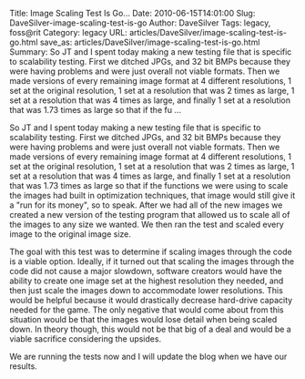 Title: Image Scaling Test Is Go...
Date: 2010-06-15T14:01:00
Slug: DaveSilver-image-scaling-test-is-go
Author: DaveSilver
Tags: legacy, foss@rit
Category: legacy
URL: articles/DaveSilver/image-scaling-test-is-go.html
save_as: articles/DaveSilver/image-scaling-test-is-go.html
Summary: So JT and I spent today making a new testing file that is specific to scalability testing. First we ditched JPGs, and 32 bit BMPs because they were having problems and were just overall not viable formats. Then we made versions of every remaining image format at 4 different resolutions, 1 set at the original resolution, 1 set at a resolution that was 2 times as large, 1 set at a resolution that was 4 times as large, and finally 1 set at a resolution that was 1.73 times as large so that if the fu ... 

So JT and I spent today making a new testing file that is specific to
scalability testing. First we ditched JPGs, and 32 bit BMPs because they were
having problems and were just overall not viable formats. Then we made
versions of every remaining image format at 4 different resolutions, 1 set at
the original resolution, 1 set at a resolution that was 2 times as large, 1
set at a resolution that was 4 times as large, and finally 1 set at a
resolution that was 1.73 times as large so that if the functions we were using
to scale the images had built in optimization techniques, that image would
still give it a "run for its money", so to speak. After we had all of the new
images we created a new version of the testing program that allowed us to
scale all of the images to any size we wanted. We then ran the test and scaled
every image to the original image size.

The goal with this test was to determine if scaling images through the code is
a viable option. Ideally, if it turned out that scaling the images through the
code did not cause a major slowdown, software creators would have the ability
to create one image set at the highest resolution they needed, and then just
scale the images down to accommodate lower resolutions. This would be helpful
because it would drastically decrease hard-drive capacity needed for the game.
The only negative that would come about from this situation would be that the
images would lose detail when being scaled down. In theory though, this would
not be that big of a deal and would be a viable sacrifice considering the
upsides.

We are running the tests now and I will update the blog when we have our
results.

